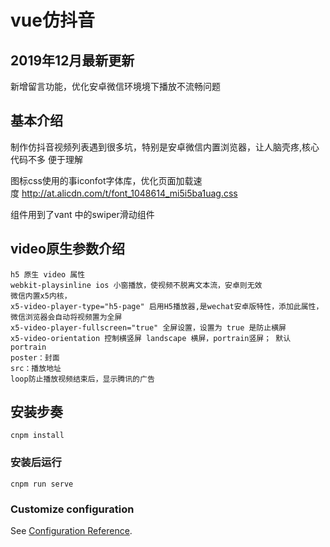 # vue仿抖音

## 2019年12月最新更新
新增留言功能，优化安卓微信环境境下播放不流畅问题

## 基本介绍
制作仿抖音视频列表遇到很多坑，特别是安卓微信内置浏览器，让人脑壳疼,核心代码不多 便于理解

图标css使用的事iconfot字体库，优化页面加载速度 http://at.alicdn.com/t/font_1048614_mi5i5ba1uag.css

组件用到了vant 中的swiper滑动组件

## video原生参数介绍
```
h5 原生 video 属性
webkit-playsinline ios 小窗播放，使视频不脱离文本流，安卓则无效
微信内置x5内核，
x5-video-player-type="h5-page" 启用H5播放器,是wechat安卓版特性，添加此属性，微信浏览器会自动将视频置为全屏
x5-video-player-fullscreen="true" 全屏设置，设置为 true 是防止横屏
x5-video-orientation 控制横竖屏 landscape 横屏，portrain竖屏； 默认portrain
poster：封面
src：播放地址
loop防止播放视频结束后，显示腾讯的广告
```
## 安装步奏
```
cnpm install
```

### 安装后运行
```
cnpm run serve
```

### Customize configuration
See [Configuration Reference](https://cli.vuejs.org/config/).
